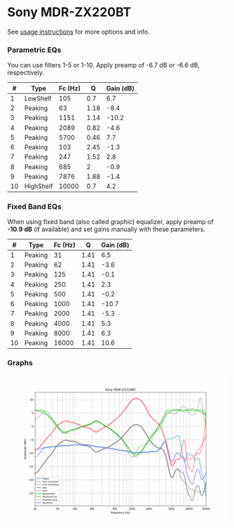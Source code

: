 # Sony MDR-ZX220BT
See [usage instructions](https://github.com/jaakkopasanen/AutoEq#usage) for more options and info.

### Parametric EQs
You can use filters 1-5 or 1-10. Apply preamp of -6.7 dB or -6.6 dB, respectively.

|   # | Type      |   Fc (Hz) |    Q |   Gain (dB) |
|-----|-----------|-----------|------|-------------|
|   1 | LowShelf  |       105 | 0.7  |         6.7 |
|   2 | Peaking   |        63 | 1.18 |        -8.4 |
|   3 | Peaking   |      1151 | 1.14 |       -10.2 |
|   4 | Peaking   |      2089 | 0.82 |        -4.6 |
|   5 | Peaking   |      5700 | 0.46 |         7.7 |
|   6 | Peaking   |       103 | 2.45 |        -1.3 |
|   7 | Peaking   |       247 | 1.52 |         2.8 |
|   8 | Peaking   |       685 | 2    |        -0.9 |
|   9 | Peaking   |      7876 | 1.88 |        -1.4 |
|  10 | HighShelf |     10000 | 0.7  |         4.2 |

### Fixed Band EQs
When using fixed band (also called graphic) equalizer, apply preamp of **-10.9 dB** (if available) and set gains manually with these parameters.

|   # | Type    |   Fc (Hz) |    Q |   Gain (dB) |
|-----|---------|-----------|------|-------------|
|   1 | Peaking |        31 | 1.41 |         6.5 |
|   2 | Peaking |        62 | 1.41 |        -3.6 |
|   3 | Peaking |       125 | 1.41 |        -0.1 |
|   4 | Peaking |       250 | 1.41 |         2.3 |
|   5 | Peaking |       500 | 1.41 |        -0.2 |
|   6 | Peaking |      1000 | 1.41 |       -10.7 |
|   7 | Peaking |      2000 | 1.41 |        -5.3 |
|   8 | Peaking |      4000 | 1.41 |         5.3 |
|   9 | Peaking |      8000 | 1.41 |         6.3 |
|  10 | Peaking |     16000 | 1.41 |        10.6 |

### Graphs
![](./Sony%20MDR-ZX220BT.png)
